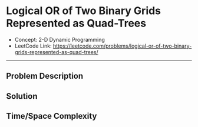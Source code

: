 # Logical OR of Two Binary Grids Represented as Quad-Trees

- Concept: 2-D Dynamic Programming
- LeetCode Link: https://leetcode.com/problems/logical-or-of-two-binary-grids-represented-as-quad-trees/

---

## Problem Description

## Solution

## Time/Space Complexity

